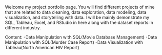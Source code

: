 Welcome my project portfolio page. You will find different projects of mine that are related to data cleaning, data exploration, data modeling, data visualization, and storytelling with data. I will be mainly demonstrate my SQL, Tableau, Excel, and RStudio in here along with the dataset reports in different industry. 

Content:
-Data Manipulation with SQL(Movie Database Management)
-Data Manipulation with SQL(Murder Case Report)
-Data Visualization with Tableau(North American HIV Report)
